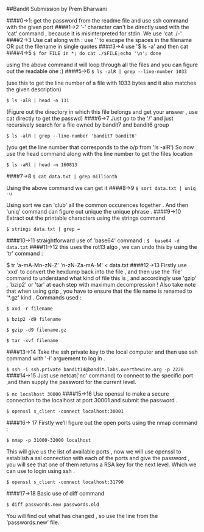 ##Bandit Submission by Prem Bharwani

####0->1:
get the password from the readme file and use ssh command with the given port 
####1->2
'-' character can't be directly used with the 'cat' command , because it is misinterpreted for stdin. We use 'cat ./-'
####2->3
Use cat along with : use '\' to escape the spaces in the filename OR put the filename in single quotes
####3->4
use '$ ls -a' and then cat
####4->5
`$ for FILE in *; do cat ./$FILE;echo '\n'; done`

using the above command it will loop through all the files and you can figure out the readable one :)
####5->6
`$ ls -alR | grep --line-number 1033`

(use this to get the line number of a file with 1033 bytes and it also matches the given description)

`$ ls -alR | head -n 131`

(Figure out the directory in which this file belongs and get your answer , use cat directly to get the passwd)
####6->7
Just go to the '/' and just recursively search for a file owned by bandit7 and bandit6 group

`$ ls -alR | grep --line-number 'bandit7 bandit6'`

(you get the line number that corresponds to the o/p from 'ls -alR')
So now use the head command along with the line number to get the files location 

`$ ls -aRl | head -n 160813`

####7->8
`$ cat data.txt | grep millionth`

Using the above command we can get it 
####8->9
`$ sort data.txt | uniq -u`

Using sort we can 'club' all the common occurences together . And then 'uniq' command can figure out unique the unique phrase .
####9->10
Extract out the printable characters using the strings command 

`$ strings data.txt | grep =`

####10->11
straightforward use of 'base64' command : 
`$	base64 -d data.txt`
####11->12
this uses the rot13 algo , we can undo this by using the 'tr' command :

$ tr 'a-mA-Mn-zN-Z' 'n-zN-Za-mA-M' < data.txt 
####12->13
Firstly use 'xxd' to convert the hexdump back into the file , and then use the 'file' command to understand what kind of file this is , and accordingly use 'gzip' , 'bzip2' or 'tar' at each step with maximum decompression !
Also take note that when using gzip , you have to ensure that the file name is renamed to '*.gz' kind . Commands used :

`$ xxd -r filename`

`$ bzip2 -d9 filename`

`$ gzip -d9 filename.gz`

`$ tar -xvf filename`

####13->14
Take the ssh private key to the local computer and then use ssh command with '-i' arguement to log in .

`$ ssh -i ssh.private bandit14@bandit.labs.overthewire.org -p 2220`
####14->15
Just use netcat('nc' command) to connect to the specific port ,and then supply the password for the current level.

`$ nc localhost 30000`
####15->16
Use openssl to make a secure connection to the localhost at port 30001 and submit the password .

`$ openssl s_client -connect localhost:30001`

####16-> 17
Firstly we’ll figure out the open ports using the nmap command :

`$ nmap -p 31000-32000 localhost`

This will give us the list of available ports , now we will use openssl to establish a ssl connection with each of the ports and give the password , you will see that one  of them returns a RSA key for the next level. Which we can use to login using ssh .

`$ openssl s_client -connect localhost:31790`

####17->18
Basic use of diff command

`$ diff passwords.new passwords.old`

You will find out what has changed , so use the line from the ‘passwords.new’ file.	
	

